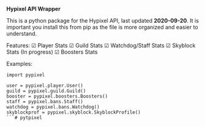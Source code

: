 **Hypixel API Wrapper**

This is a python package for the Hypixel API, last updated **2020-09-20**.
It is important you install this from pip as the file is more organized and easier to understand.

Features:
☑ Player Stats
☑ Guild Stats
☑ Watchdog/Staff Stats
☑ Skyblock Stats (In progress)
☑ Boosters Stats

Examples:
```
import pypixel

user = pypixel.player.User()
guild = pypixel.guild.Guild()
booster = pypixel.boosters.Boosters()
staff = pypixel.bans.Staff()
watchdog = pypixel.bans.Watchdog()
skyblockprof = pypixel.skyblock.SkyblockProfile()
```# pytpixel
